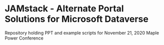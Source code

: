 # JAMstack - Alternate Portal Solutions for Microsoft Dataverse

Repository holding PPT and example scripts for November 21, 2020 Maple Power Conference
